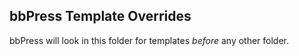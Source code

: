## bbPress Template Overrides

bbPress will look in this folder for templates *before* any other folder.